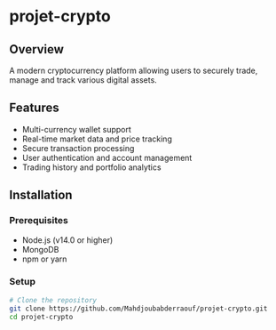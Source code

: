 # projet-crypto

## Overview
A modern cryptocurrency platform allowing users to securely trade, manage and track various digital assets.

## Features
- Multi-currency wallet support
- Real-time market data and price tracking
- Secure transaction processing
- User authentication and account management
- Trading history and portfolio analytics

## Installation

### Prerequisites
- Node.js (v14.0 or higher)
- MongoDB
- npm or yarn

### Setup
```bash
# Clone the repository
git clone https://github.com/Mahdjoubabderraouf/projet-crypto.git
cd projet-crypto

